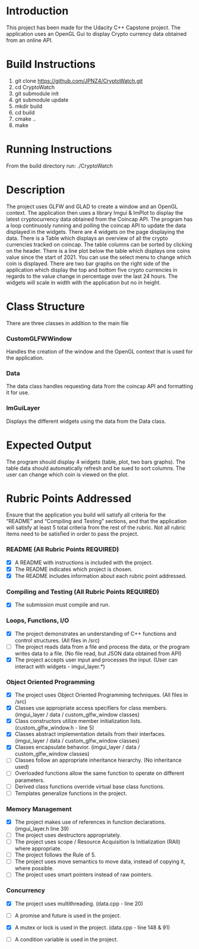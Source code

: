# Introduction

This project has been made for the Udacity C++ Capstone project. The application uses an OpenGL Gui to display Crypto currency data obtained from an online API.

# Build Instructions

1. git clone https://github.com/JPNZ4/CryptoWatch.git
2. cd CryptoWatch
3. git submodule init
4. git submodule update
5. mkdir build
6. cd build
7. cmake ..
8. make 

# Running Instructions

From the build directory run:
    ./CryptoWatch

# Description

The project uses GLFW and GLAD to create a window and an OpenGL context. The application then uses a library Imgui & ImPlot to display the latest cryptocurrency data obtained from the Coincap API.
The program has a loop continuosly running and polling the coincap API to update the data displayed in the widgets. There are 4 widgets on the page displaying the data. There is a Table which displays an overview of all the crypto currencies tracked on coincap. The table columns can be sorted by clicking on the header. 
There is a line plot below the table which displays one coins value since the start of 2021. You can use the select menu to change which coin is displayed.
There are two bar graphs on the right side of the application which display the top and bottom five crypto currencies in regards to the value change in percentage over the last 24 hours.
The widgets will scale in width with the application but no in height.

# Class Structure

There are three classes in addition to the main file

### CustomGLFWWindow
Handles the creation of the window and the OpenGL context that is used for the application.
### Data
The data class handles requesting data from the coincap API and formatting it for use.
### ImGuiLayer
Displays the different widgets using the data from the Data class.

# Expected Output

The program should display 4 widgets (table, plot, two bars graphs). The table data should automatically refresh and be sued to sort columns. The user can change which coin is viewed on the plot.

# Rubric Points Addressed
Ensure that the application you build will satisfy all criteria for the “README” and “Compiling and Testing” sections, and that the application will satisfy at least 5 total criteria from the rest of the rubric. Not all rubric items need to be satisfied in order to pass the project. 

### README (All Rubric Points REQUIRED)
- [x] A README with instructions is included with the project.
- [x] The README indicates which project is chosen.
- [x] The README includes information about each rubric point addressed.

### Compiling and Testing (All Rubric Points REQUIRED)
- [x] The submission must compile and run.

### Loops, Functions, I/O
- [x] The project demonstrates an understanding of C++ functions and control structures. (All files in /src)
- [ ] The project reads data from a file and process the data, or the program writes data to a file. (No file read, but JSON data obtained from API)
- [x] The project accepts user input and processes the input. (User can interact with widgets - imgui_layer.*)

### Object Oriented Programming
- [x] The project uses Object Oriented Programming techniques. (All files in /src)
- [x] Classes use appropriate access specifiers for class members. (imgui_layer / data / custom_glfw_window classes)
- [x] Class constructors utilize member initialization lists. (custom_glfw_window.h - line 5)
- [x] Classes abstract implementation details from their interfaces. (imgui_layer / data / custom_glfw_window classes)
- [x] Classes encapsulate behavior. (imgui_layer / data / custom_glfw_window classes)
- [ ] Classes follow an appropriate inheritance hierarchy. (No inheritance used)
- [ ] Overloaded functions allow the same function to operate on different parameters.
- [ ] Derived class functions override virtual base class functions.
- [ ] Templates generalize functions in the project.

### Memory Management
- [x] The project makes use of references in function declarations. (imgui_layer.h line 39)
- [ ] The project uses destructors appropriately.
- [ ] The project uses scope / Resource Acquisition Is Initialization (RAII) where appropriate.
- [ ] The project follows the Rule of 5.
- [ ] The project uses move semantics to move data, instead of copying it, where possible.
- [ ] The project uses smart pointers instead of raw pointers.

### Concurrency
- [x] The project uses multithreading. (data.cpp - line 20)
- [ ] A promise and future is used in the project.
- [x] A mutex or lock is used in the project. (data.cpp - line 148 & 91)
- [ ] A condition variable is used in the project.

